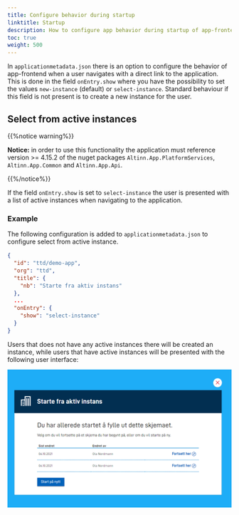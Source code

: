 ```yaml
---
title: Configure behavior during startup
linktitle: Startup
description: How to configure app behavior during startup of app-frontend
toc: true
weight: 500
---
```


In `applicationmetadata.json` there is an option to configure the behavior of app-frontend when a user navigates with a direct link to the application.
This is done in the field `onEntry.show` where you have the possibility to set the values `new-instance` (default) or `select-instance`.
Standard behaviour if this field is not present is to create a new instance for the user.

## Select from active instances

{{%notice warning%}}

**Notice:** in order to use this functionality the application must reference version >= 4.15.2 of the nuget packages `Altinn.App.PlatformServices`, `Altinn.App.Common` and `Altinn.App.Api`.

{{%/notice%}}

If the field `onEntry.show` is set to `select-instance` the user is presented with a list of active instances when navigating to the application.

### Example
The following configuration is added to `applicationmetadata.json` to configure select from active instance.

```json {hl_lines[8,9,10]}
{
  "id": "ttd/demo-app",
  "org": "ttd",
  "title": {
    "nb": "Starte fra aktiv instans"
  },
  ...
  "onEntry": {
    "show": "select-instance"
  }
}
```

Users that does not have any active instances there will be created an instance,
while users that have active instances will be presented with the following user interface:

![User interface for selecting active instances](select-active-instance.png "User interface for selecting active instances")
